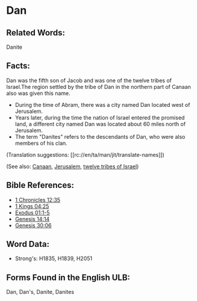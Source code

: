 # Dan

## Related Words:

Danite

## Facts:

Dan was the fifth son of Jacob and was one of the twelve tribes of Israel.The region settled by the tribe of Dan in the northern part of Canaan also was given this name.

* During the time of Abram, there was a city named Dan located west of Jerusalem.
* Years later, during the time the nation of Israel entered the promised land, a different city named Dan was located about 60 miles north of Jerusalem.
* The term "Danites" refers to the descendants of Dan, who were also members of his clan.

(Translation suggestions: [[rc://en/ta/man/jit/translate-names]])

(See also: [Canaan](../names/canaan.md), [Jerusalem](../names/jerusalem.md), [twelve tribes of Israel](../other/12tribesofisrael.md))

## Bible References:

* [1 Chronicles 12:35](rc://en/tn/help/1ch/12/35)
* [1 Kings 04:25](rc://en/tn/help/1ki/04/25)
* [Exodus 01:1-5](rc://en/tn/help/exo/01/01)
* [Genesis 14:14](rc://en/tn/help/gen/14/14)
* [Genesis 30:06](rc://en/tn/help/gen/30/06)

## Word Data:

* Strong's: H1835, H1839, H2051

## Forms Found in the English ULB:

Dan, Dan's, Danite, Danites


